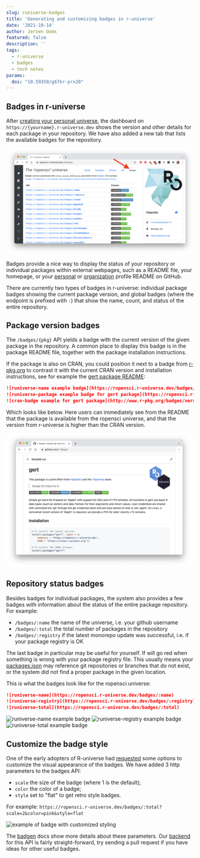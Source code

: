 ```yaml
---
slug: runiverse-badges
title: 'Generating and customizing badges in r-universe'
date: '2021-10-14'
author: Jeroen Ooms
featured: false
description: ''
tags:
  - r-universe
  - badges
  - tech notes
params:
  doi: "10.59350/g67kr-prx20"
---
```


## Badges in r-universe

After [creating your personal universe](/blog/2021/06/22/setup-runiverse/), the dashboard on `https://{yourname}.r-universe.dev` shows the version and other details for each package in your repository. We have also added a new tab that lists the available badges for the repository.

[![screenshot of the badges tab](screenshot.png)](https://ropensci.r-universe.dev/ui#badges)

Badges provide a nice way to display the status of your repository or individual packages within external webpages, such as a README file, your homepage, or your [personal](https://docs.github.com/en/account-and-profile/setting-up-and-managing-your-github-profile/customizing-your-profile/managing-your-profile-readme) or [organization](https://docs.github.com/en/organizations/collaborating-with-groups-in-organizations/customizing-your-organizations-profile) profile README on GitHub. 

There are currently two types of badges in r-universe: individual package badges showing the current package version, and global badges (where the endpoint is prefixed with `:`) that show the name, count, and status of the entire repository.


## Package version badges

The `/badges/{pkg}` API yields a badge with the current version of the given package in the repository. A common place to display this badge is in the package README file, together with the package installation instructions.

If the package is also on CRAN, you could position it next to a badge from [r-pkg.org](https://docs.r-hub.io/#badges-for-cran-packages) to contrast it with the current CRAN version and installation instructions, see for example the [gert package README](https://github.com/r-lib/gert/blob/master/README.md):


```md
![runiverse-name example badge](https://ropensci.r-universe.dev/badges/:name)
![runiverse-package example badge for gert package](https://ropensci.r-universe.dev/badges/gert)
![cran-badge example for gert package](http://www.r-pkg.org/badges/version/gert)
```

Which looks like below. Here users can immediately see from the README that the package is available from the ropensci universe, and that the version from r-universe is higher than the CRAN version.

[![screenshot of the gert package showing the badge in use](gert.png)](https://github.com/r-lib/gert)

## Repository status badges

Besides badges for individual packages, the system also provides a few badges with information about the status of the entire package repository. For example:

 - `/badges/:name` the name of the universe, i.e. your github username 
 - `/badges/:total` the total number of packages in the repository
 - `/badges/:registry` if the latest monorepo update was successful, i.e. if your package registry is OK

The last badge in particular may be useful for yourself. If will go red when something is wrong with your package registry file. This usually means your [packages.json](/blog/2021/06/22/setup-runiverse/#the-packagesjson-registry-file) may reference git repositories or branches that do not exist, or the system did not find a proper package in the given location.

This is what the badges look like for the ropensci universe:


```md
![runiverse-name](https://ropensci.r-universe.dev/badges/:name)
![runiverse-registry](https://ropensci.r-universe.dev/badges/:registry)
![runiverse-total](https://ropensci.r-universe.dev/badges/:total)
```

![runiverse-name example badge](https://ropensci.r-universe.dev/badges/:name)
![runiverse-registry example badge](https://ropensci.r-universe.dev/badges/:registry)
![runiverse-total example badge](https://ropensci.r-universe.dev/badges/:total)


## Customize the badge style

One of the early adopters of R-universe had [requested](https://github.com/r-universe-org/help/issues/87) some options to customize the visual appearance of the badges. We have added 3 http parameters to the badges API:

 - `scale` the size of the badge (where 1 is the default);
 - `color` the color of a badge;
 - `style` set to "flat" to get retro style badges.

For example: `https://ropensci.r-universe.dev/badges/:total?scale=2&color=pink&style=flat`

![example of badge with customized styling](https://ropensci.r-universe.dev/badges/:total?scale=2&color=pink&style=flat)

The [badgen](https://www.npmjs.com/package/badgen) docs show more details about these parameters. Our [backend](https://github.com/r-universe-org/cranlike-server/blob/master/routes/badges.js) for this API is fairly straight-forward, try sending a pull request if you have ideas for other useful badges.
